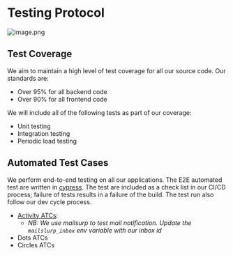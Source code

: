 # Testing Protocol

![image.png](https://storage.googleapis.com/slite-api-files-production/files/464978cc-fcfe-42a9-81c7-31f435bc8d4d/image.png)

## Test Coverage

We aim to maintain a high level of test coverage for all our source code. Our standards are:

-   Over 95% for all backend code
-   Over 90% for all frontend code

We will include all of the following tests as part of our coverage:

-   Unit testing
-   Integration testing
-   Periodic load testing

## Automated Test Cases

We perform end-to-end testing on all our applications. The E2E automated test are written in [cypress](https://www.cypress.io/). The test are included as a check list in our CI/CD process; failure of tests results in a failure of the build. The test run also follow our dev cycle process.

-   [Activity ATCs](https://github.com/hikaya-io/cypress-tests-activity):
    -   _NB: We use mailsurp to test mail notification. Update the `mailslurp_inbox` env variable with our inbox id_
-   Dots ATCs
-   Circles ATCs

